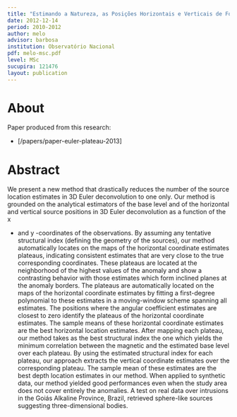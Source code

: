 ```yaml
---
title: "Estimando a Natureza, as Posições Horizontais e Verticais de Fontes 3D Usando a Deconvolução de Euler"
date: 2012-12-14
period: 2010-2012
author: melo
advisor: barbosa
institution: Observatório Nacional
pdf: melo-msc.pdf
level: MSc
sucupira: 121476
layout: publication
---
```


# About

Paper produced from this research:

* [/papers/paper-euler-plateau-2013]


# Abstract

We present a new method that drastically reduces the number of the source
location estimates in 3D Euler deconvolution to one only. Our method is
grounded on the analytical estimators of the base level and of the horizontal
and vertical source positions in 3D Euler deconvolution as a function of the x
- and y -coordinates of the observations. By assuming any tentative structural
index (defining the geometry of the sources), our method automatically locates
on the maps of the horizontal coordinate estimates plateaus, indicating
consistent estimates that are very close to the true corresponding coordinates.
These plateaus are located at the neighborhood of the highest values of the
anomaly and show a contrasting behavior with those estimates which form
inclined planes at the anomaly borders. The plateaus are automatically located
on the maps of the horizontal coordinate estimates by fitting a first-degree
polynomial to these estimates in a moving-window scheme spanning all estimates.
The positions where the angular coefficient estimates are closest to zero
identify the plateaus of the horizontal coordinate estimates. The sample means
of these horizontal coordinate estimates are the best horizontal location
estimates. After mapping each plateau, our method takes as the best structural
index the one which yields the minimum correlation between the magnetic and the
estimated base level over each plateau. By using the estimated structural index
for each plateau, our approach extracts the vertical coordinate estimates over
the corresponding plateau. The sample mean of these estimates are the best
depth location estimates in our method. When applied to synthetic data, our
method yielded good performances even when the study area does not cover
entirely the anomalies. A test on real data over intrusions in the Goiás
Alkaline Province, Brazil, retrieved sphere-like sources suggesting
three-dimensional bodies.
